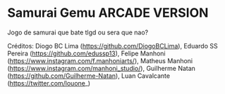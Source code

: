 # Samurai Gemu ARCADE VERSION

Jogo de samurai que bate tlgd
ou sera que nao?

Créditos: Diogo BC Lima (https://github.com/DiogoBCLima),
          Eduardo SS Pereira (https://github.com/edussp13),
          Felipe Manhoni (https://www.instagram.com/f.manhoniarts/),
          Matheus Manhoni (https://www.instagram.com/manhoni_studio/),
          Guilherme Natan (https://github.com/Guilherme-Natan),
          Luan Cavalcante (https://twitter.com/louone_)
          
